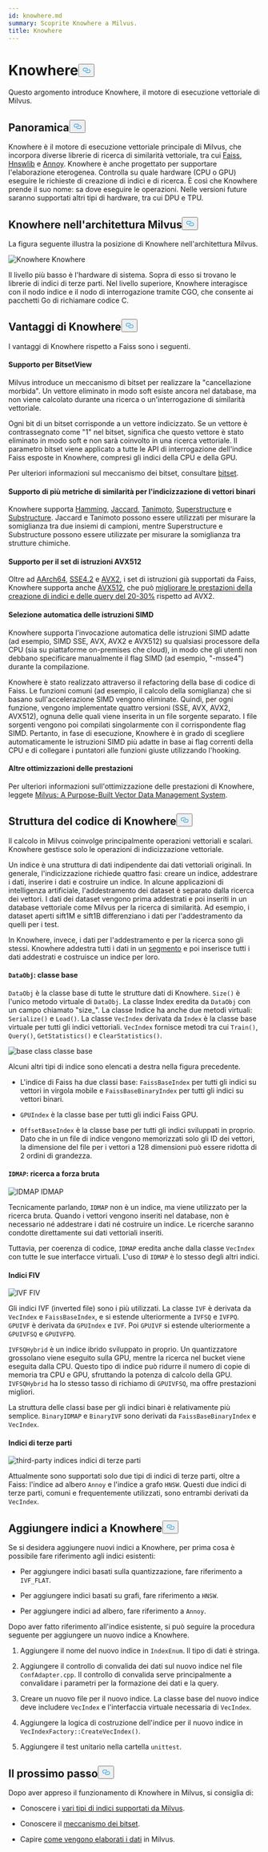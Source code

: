 ```yaml
---
id: knowhere.md
summary: Scoprite Knowhere a Milvus.
title: Knowhere
---
```

<h1 id="Knowhere" class="common-anchor-header">Knowhere<button data-href="#Knowhere" class="anchor-icon" translate="no">
      <svg translate="no"
        aria-hidden="true"
        focusable="false"
        height="20"
        version="1.1"
        viewBox="0 0 16 16"
        width="16"
      >
        <path
          fill="#0092E4"
          fill-rule="evenodd"
          d="M4 9h1v1H4c-1.5 0-3-1.69-3-3.5S2.55 3 4 3h4c1.45 0 3 1.69 3 3.5 0 1.41-.91 2.72-2 3.25V8.59c.58-.45 1-1.27 1-2.09C10 5.22 8.98 4 8 4H4c-.98 0-2 1.22-2 2.5S3 9 4 9zm9-3h-1v1h1c1 0 2 1.22 2 2.5S13.98 12 13 12H9c-.98 0-2-1.22-2-2.5 0-.83.42-1.64 1-2.09V6.25c-1.09.53-2 1.84-2 3.25C6 11.31 7.55 13 9 13h4c1.45 0 3-1.69 3-3.5S14.5 6 13 6z"
        ></path>
      </svg>
    </button></h1><p>Questo argomento introduce Knowhere, il motore di esecuzione vettoriale di Milvus.</p>
<h2 id="Overview" class="common-anchor-header">Panoramica<button data-href="#Overview" class="anchor-icon" translate="no">
      <svg translate="no"
        aria-hidden="true"
        focusable="false"
        height="20"
        version="1.1"
        viewBox="0 0 16 16"
        width="16"
      >
        <path
          fill="#0092E4"
          fill-rule="evenodd"
          d="M4 9h1v1H4c-1.5 0-3-1.69-3-3.5S2.55 3 4 3h4c1.45 0 3 1.69 3 3.5 0 1.41-.91 2.72-2 3.25V8.59c.58-.45 1-1.27 1-2.09C10 5.22 8.98 4 8 4H4c-.98 0-2 1.22-2 2.5S3 9 4 9zm9-3h-1v1h1c1 0 2 1.22 2 2.5S13.98 12 13 12H9c-.98 0-2-1.22-2-2.5 0-.83.42-1.64 1-2.09V6.25c-1.09.53-2 1.84-2 3.25C6 11.31 7.55 13 9 13h4c1.45 0 3-1.69 3-3.5S14.5 6 13 6z"
        ></path>
      </svg>
    </button></h2><p>Knowhere è il motore di esecuzione vettoriale principale di Milvus, che incorpora diverse librerie di ricerca di similarità vettoriale, tra cui <a href="https://github.com/facebookresearch/faiss">Faiss</a>, <a href="https://github.com/nmslib/hnswlib">Hnswlib</a> e <a href="https://github.com/spotify/annoy">Annoy</a>. Knowhere è anche progettato per supportare l'elaborazione eterogenea. Controlla su quale hardware (CPU o GPU) eseguire le richieste di creazione di indici e di ricerca. È così che Knowhere prende il suo nome: sa dove eseguire le operazioni. Nelle versioni future saranno supportati altri tipi di hardware, tra cui DPU e TPU.</p>
<h2 id="Knowhere-in-the-Milvus-architecture" class="common-anchor-header">Knowhere nell'architettura Milvus<button data-href="#Knowhere-in-the-Milvus-architecture" class="anchor-icon" translate="no">
      <svg translate="no"
        aria-hidden="true"
        focusable="false"
        height="20"
        version="1.1"
        viewBox="0 0 16 16"
        width="16"
      >
        <path
          fill="#0092E4"
          fill-rule="evenodd"
          d="M4 9h1v1H4c-1.5 0-3-1.69-3-3.5S2.55 3 4 3h4c1.45 0 3 1.69 3 3.5 0 1.41-.91 2.72-2 3.25V8.59c.58-.45 1-1.27 1-2.09C10 5.22 8.98 4 8 4H4c-.98 0-2 1.22-2 2.5S3 9 4 9zm9-3h-1v1h1c1 0 2 1.22 2 2.5S13.98 12 13 12H9c-.98 0-2-1.22-2-2.5 0-.83.42-1.64 1-2.09V6.25c-1.09.53-2 1.84-2 3.25C6 11.31 7.55 13 9 13h4c1.45 0 3-1.69 3-3.5S14.5 6 13 6z"
        ></path>
      </svg>
    </button></h2><p>La figura seguente illustra la posizione di Knowhere nell'architettura Milvus.</p>
<p>
  
   <span class="img-wrapper"> <img translate="no" src="/docs/v2.4.x/assets/knowhere_architecture.png" alt="Knowhere" class="doc-image" id="knowhere" />
   </span> <span class="img-wrapper"> <span>Knowhere</span> </span></p>
<p>Il livello più basso è l'hardware di sistema. Sopra di esso si trovano le librerie di indici di terze parti. Nel livello superiore, Knowhere interagisce con il nodo indice e il nodo di interrogazione tramite CGO, che consente ai pacchetti Go di richiamare codice C.</p>
<h2 id="Knowhere-advantages" class="common-anchor-header">Vantaggi di Knowhere<button data-href="#Knowhere-advantages" class="anchor-icon" translate="no">
      <svg translate="no"
        aria-hidden="true"
        focusable="false"
        height="20"
        version="1.1"
        viewBox="0 0 16 16"
        width="16"
      >
        <path
          fill="#0092E4"
          fill-rule="evenodd"
          d="M4 9h1v1H4c-1.5 0-3-1.69-3-3.5S2.55 3 4 3h4c1.45 0 3 1.69 3 3.5 0 1.41-.91 2.72-2 3.25V8.59c.58-.45 1-1.27 1-2.09C10 5.22 8.98 4 8 4H4c-.98 0-2 1.22-2 2.5S3 9 4 9zm9-3h-1v1h1c1 0 2 1.22 2 2.5S13.98 12 13 12H9c-.98 0-2-1.22-2-2.5 0-.83.42-1.64 1-2.09V6.25c-1.09.53-2 1.84-2 3.25C6 11.31 7.55 13 9 13h4c1.45 0 3-1.69 3-3.5S14.5 6 13 6z"
        ></path>
      </svg>
    </button></h2><p>I vantaggi di Knowhere rispetto a Faiss sono i seguenti.</p>
<h4 id="Support-for-BitsetView" class="common-anchor-header">Supporto per BitsetView</h4><p>Milvus introduce un meccanismo di bitset per realizzare la &quot;cancellazione morbida&quot;. Un vettore eliminato in modo soft esiste ancora nel database, ma non viene calcolato durante una ricerca o un'interrogazione di similarità vettoriale.</p>
<p>Ogni bit di un bitset corrisponde a un vettore indicizzato. Se un vettore è contrassegnato come "1" nel bitset, significa che questo vettore è stato eliminato in modo soft e non sarà coinvolto in una ricerca vettoriale. Il parametro bitset viene applicato a tutte le API di interrogazione dell'indice Faiss esposte in Knowhere, compresi gli indici della CPU e della GPU.</p>
<p>Per ulteriori informazioni sul meccanismo dei bitset, consultare <a href="/docs/it/bitset.md">bitset</a>.</p>
<h4 id="Support-for-multiple-similarity-metrics-for-indexing-binary-vectors" class="common-anchor-header">Supporto di più metriche di similarità per l'indicizzazione di vettori binari</h4><p>Knowhere supporta <a href="/docs/it/metric.md#Hamming-distance">Hamming</a>, <a href="/docs/it/metric.md#Jaccard-distance">Jaccard</a>, <a href="/docs/it/metric.md#Tanimoto-distance">Tanimoto</a>, <a href="/docs/it/metric.md#Superstructure">Superstructure</a> e <a href="/docs/it/metric.md#Substructure">Substructure</a>. Jaccard e Tanimoto possono essere utilizzati per misurare la somiglianza tra due insiemi di campioni, mentre Superstructure e Substructure possono essere utilizzate per misurare la somiglianza tra strutture chimiche.</p>
<h4 id="Support-for-AVX512-instruction-set" class="common-anchor-header">Supporto per il set di istruzioni AVX512</h4><p>Oltre ad <a href="https://en.wikipedia.org/wiki/AArch64">AArch64</a>, <a href="https://en.wikipedia.org/wiki/SSE4#SSE4.2">SSE4.2</a> e <a href="https://en.wikipedia.org/wiki/Advanced_Vector_Extensions">AVX2</a>, i set di istruzioni già supportati da Faiss, Knowhere supporta anche <a href="https://en.wikipedia.org/wiki/AVX-512">AVX512</a>, che può <a href="https://milvus.io/blog/milvus-performance-AVX-512-vs-AVX2.md">migliorare le prestazioni della creazione di indici e delle query del 20-30%</a> rispetto ad AVX2.</p>
<h4 id="Automatic-SIMD-instruction-selection" class="common-anchor-header">Selezione automatica delle istruzioni SIMD</h4><p>Knowhere supporta l'invocazione automatica delle istruzioni SIMD adatte (ad esempio, SIMD SSE, AVX, AVX2 e AVX512) su qualsiasi processore della CPU (sia su piattaforme on-premises che cloud), in modo che gli utenti non debbano specificare manualmente il flag SIMD (ad esempio, "-msse4") durante la compilazione.</p>
<p>Knowhere è stato realizzato attraverso il refactoring della base di codice di Faiss. Le funzioni comuni (ad esempio, il calcolo della somiglianza) che si basano sull'accelerazione SIMD vengono eliminate. Quindi, per ogni funzione, vengono implementate quattro versioni (SSE, AVX, AVX2, AVX512), ognuna delle quali viene inserita in un file sorgente separato. I file sorgenti vengono poi compilati singolarmente con il corrispondente flag SIMD. Pertanto, in fase di esecuzione, Knowhere è in grado di scegliere automaticamente le istruzioni SIMD più adatte in base ai flag correnti della CPU e di collegare i puntatori alle funzioni giuste utilizzando l'hooking.</p>
<h4 id="Other-performance-optimization" class="common-anchor-header">Altre ottimizzazioni delle prestazioni</h4><p>Per ulteriori informazioni sull'ottimizzazione delle prestazioni di Knowhere, leggete <a href="https://www.cs.purdue.edu/homes/csjgwang/pubs/SIGMOD21_Milvus.pdf">Milvus: A Purpose-Built Vector Data Management System</a>.</p>
<h2 id="Knowhere-code-structure" class="common-anchor-header">Struttura del codice di Knowhere<button data-href="#Knowhere-code-structure" class="anchor-icon" translate="no">
      <svg translate="no"
        aria-hidden="true"
        focusable="false"
        height="20"
        version="1.1"
        viewBox="0 0 16 16"
        width="16"
      >
        <path
          fill="#0092E4"
          fill-rule="evenodd"
          d="M4 9h1v1H4c-1.5 0-3-1.69-3-3.5S2.55 3 4 3h4c1.45 0 3 1.69 3 3.5 0 1.41-.91 2.72-2 3.25V8.59c.58-.45 1-1.27 1-2.09C10 5.22 8.98 4 8 4H4c-.98 0-2 1.22-2 2.5S3 9 4 9zm9-3h-1v1h1c1 0 2 1.22 2 2.5S13.98 12 13 12H9c-.98 0-2-1.22-2-2.5 0-.83.42-1.64 1-2.09V6.25c-1.09.53-2 1.84-2 3.25C6 11.31 7.55 13 9 13h4c1.45 0 3-1.69 3-3.5S14.5 6 13 6z"
        ></path>
      </svg>
    </button></h2><p>Il calcolo in Milvus coinvolge principalmente operazioni vettoriali e scalari. Knowhere gestisce solo le operazioni di indicizzazione vettoriale.</p>
<p>Un indice è una struttura di dati indipendente dai dati vettoriali originali. In generale, l'indicizzazione richiede quattro fasi: creare un indice, addestrare i dati, inserire i dati e costruire un indice. In alcune applicazioni di intelligenza artificiale, l'addestramento dei dataset è separato dalla ricerca dei vettori. I dati dei dataset vengono prima addestrati e poi inseriti in un database vettoriale come Milvus per la ricerca di similarità. Ad esempio, i dataset aperti sift1M e sift1B differenziano i dati per l'addestramento da quelli per i test.</p>
<p>In Knowhere, invece, i dati per l'addestramento e per la ricerca sono gli stessi. Knowhere addestra tutti i dati in un <a href="https://milvus.io/blog/deep-dive-1-milvus-architecture-overview.md#Segments">segmento</a> e poi inserisce tutti i dati addestrati e costruisce un indice per loro.</p>
<h4 id="DataObj-base-class" class="common-anchor-header"><code translate="no">DataObj</code>: classe base</h4><p><code translate="no">DataObj</code> è la classe base di tutte le strutture dati di Knowhere. <code translate="no">Size()</code> è l'unico metodo virtuale di <code translate="no">DataObj</code>. La classe Index eredita da <code translate="no">DataObj</code> con un campo chiamato &quot;size_&quot;. La classe Indice ha anche due metodi virtuali: <code translate="no">Serialize()</code> e <code translate="no">Load()</code>. La classe <code translate="no">VecIndex</code> derivata da <code translate="no">Index</code> è la classe base virtuale per tutti gli indici vettoriali. <code translate="no">VecIndex</code> fornisce metodi tra cui <code translate="no">Train()</code>, <code translate="no">Query()</code>, <code translate="no">GetStatistics()</code> e <code translate="no">ClearStatistics()</code>.</p>
<p>
  
   <span class="img-wrapper"> <img translate="no" src="/docs/v2.4.x/assets/Knowhere_base_classes.png" alt="base class" class="doc-image" id="base-class" />
   </span> <span class="img-wrapper"> <span>classe base</span> </span></p>
<p>Alcuni altri tipi di indice sono elencati a destra nella figura precedente.</p>
<ul>
<li><p>L'indice di Faiss ha due classi base: <code translate="no">FaissBaseIndex</code> per tutti gli indici su vettori in virgola mobile e <code translate="no">FaissBaseBinaryIndex</code> per tutti gli indici su vettori binari.</p></li>
<li><p><code translate="no">GPUIndex</code> è la classe base per tutti gli indici Faiss GPU.</p></li>
<li><p><code translate="no">OffsetBaseIndex</code> è la classe base per tutti gli indici sviluppati in proprio. Dato che in un file di indice vengono memorizzati solo gli ID dei vettori, la dimensione del file per i vettori a 128 dimensioni può essere ridotta di 2 ordini di grandezza.</p></li>
</ul>
<h4 id="IDMAP-brute-force-search" class="common-anchor-header"><code translate="no">IDMAP</code>: ricerca a forza bruta</h4><p>
  
   <span class="img-wrapper"> <img translate="no" src="/docs/v2.4.x/assets/IDMAP.png" alt="IDMAP" class="doc-image" id="idmap" />
   </span> <span class="img-wrapper"> <span>IDMAP</span> </span></p>
<p>Tecnicamente parlando, <code translate="no">IDMAP</code> non è un indice, ma viene utilizzato per la ricerca bruta. Quando i vettori vengono inseriti nel database, non è necessario né addestrare i dati né costruire un indice. Le ricerche saranno condotte direttamente sui dati vettoriali inseriti.</p>
<p>Tuttavia, per coerenza di codice, <code translate="no">IDMAP</code> eredita anche dalla classe <code translate="no">VecIndex</code> con tutte le sue interfacce virtuali. L'uso di <code translate="no">IDMAP</code> è lo stesso degli altri indici.</p>
<h4 id="IVF-indices" class="common-anchor-header">Indici FIV</h4><p>
  
   <span class="img-wrapper"> <img translate="no" src="/docs/v2.4.x/assets/IVF.png" alt="IVF" class="doc-image" id="ivf" />
   </span> <span class="img-wrapper"> <span>FIV</span> </span></p>
<p>Gli indici IVF (inverted file) sono i più utilizzati. La classe <code translate="no">IVF</code> è derivata da <code translate="no">VecIndex</code> e <code translate="no">FaissBaseIndex</code>, e si estende ulteriormente a <code translate="no">IVFSQ</code> e <code translate="no">IVFPQ</code>. <code translate="no">GPUIVF</code> è derivata da <code translate="no">GPUIndex</code> e <code translate="no">IVF</code>. Poi <code translate="no">GPUIVF</code> si estende ulteriormente a <code translate="no">GPUIVFSQ</code> e <code translate="no">GPUIVFPQ</code>.</p>
<p><code translate="no">IVFSQHybrid</code> è un indice ibrido sviluppato in proprio. Un quantizzatore grossolano viene eseguito sulla GPU, mentre la ricerca nel bucket viene eseguita dalla CPU. Questo tipo di indice può ridurre il numero di copie di memoria tra CPU e GPU, sfruttando la potenza di calcolo della GPU. <code translate="no">IVFSQHybrid</code> ha lo stesso tasso di richiamo di <code translate="no">GPUIVFSQ</code>, ma offre prestazioni migliori.</p>
<p>La struttura delle classi base per gli indici binari è relativamente più semplice. <code translate="no">BinaryIDMAP</code> e <code translate="no">BinaryIVF</code> sono derivati da <code translate="no">FaissBaseBinaryIndex</code> e <code translate="no">VecIndex</code>.</p>
<h4 id="Third-party-indices" class="common-anchor-header">Indici di terze parti</h4><p>
  
   <span class="img-wrapper"> <img translate="no" src="/docs/v2.4.x/assets/third_party_index.png" alt="third-party indices" class="doc-image" id="third-party-indices" />
   </span> <span class="img-wrapper"> <span>indici di terze parti</span> </span></p>
<p>Attualmente sono supportati solo due tipi di indici di terze parti, oltre a Faiss: l'indice ad albero <code translate="no">Annoy</code> e l'indice a grafo <code translate="no">HNSW</code>. Questi due indici di terze parti, comuni e frequentemente utilizzati, sono entrambi derivati da <code translate="no">VecIndex</code>.</p>
<h2 id="Adding-indices-to-Knowhere" class="common-anchor-header">Aggiungere indici a Knowhere<button data-href="#Adding-indices-to-Knowhere" class="anchor-icon" translate="no">
      <svg translate="no"
        aria-hidden="true"
        focusable="false"
        height="20"
        version="1.1"
        viewBox="0 0 16 16"
        width="16"
      >
        <path
          fill="#0092E4"
          fill-rule="evenodd"
          d="M4 9h1v1H4c-1.5 0-3-1.69-3-3.5S2.55 3 4 3h4c1.45 0 3 1.69 3 3.5 0 1.41-.91 2.72-2 3.25V8.59c.58-.45 1-1.27 1-2.09C10 5.22 8.98 4 8 4H4c-.98 0-2 1.22-2 2.5S3 9 4 9zm9-3h-1v1h1c1 0 2 1.22 2 2.5S13.98 12 13 12H9c-.98 0-2-1.22-2-2.5 0-.83.42-1.64 1-2.09V6.25c-1.09.53-2 1.84-2 3.25C6 11.31 7.55 13 9 13h4c1.45 0 3-1.69 3-3.5S14.5 6 13 6z"
        ></path>
      </svg>
    </button></h2><p>Se si desidera aggiungere nuovi indici a Knowhere, per prima cosa è possibile fare riferimento agli indici esistenti:</p>
<ul>
<li><p>Per aggiungere indici basati sulla quantizzazione, fare riferimento a <code translate="no">IVF_FLAT</code>.</p></li>
<li><p>Per aggiungere indici basati su grafi, fare riferimento a <code translate="no">HNSW</code>.</p></li>
<li><p>Per aggiungere indici ad albero, fare riferimento a <code translate="no">Annoy</code>.</p></li>
</ul>
<p>Dopo aver fatto riferimento all'indice esistente, si può seguire la procedura seguente per aggiungere un nuovo indice a Knowhere.</p>
<ol>
<li><p>Aggiungere il nome del nuovo indice in <code translate="no">IndexEnum</code>. Il tipo di dati è stringa.</p></li>
<li><p>Aggiungere il controllo di convalida dei dati sul nuovo indice nel file <code translate="no">ConfAdapter.cpp</code>. Il controllo di convalida serve principalmente a convalidare i parametri per la formazione dei dati e la query.</p></li>
<li><p>Creare un nuovo file per il nuovo indice. La classe base del nuovo indice deve includere <code translate="no">VecIndex</code> e l'interfaccia virtuale necessaria di <code translate="no">VecIndex</code>.</p></li>
<li><p>Aggiungere la logica di costruzione dell'indice per il nuovo indice in <code translate="no">VecIndexFactory::CreateVecIndex()</code>.</p></li>
<li><p>Aggiungere il test unitario nella cartella <code translate="no">unittest</code>.</p></li>
</ol>
<h2 id="Whats-next" class="common-anchor-header">Il prossimo passo<button data-href="#Whats-next" class="anchor-icon" translate="no">
      <svg translate="no"
        aria-hidden="true"
        focusable="false"
        height="20"
        version="1.1"
        viewBox="0 0 16 16"
        width="16"
      >
        <path
          fill="#0092E4"
          fill-rule="evenodd"
          d="M4 9h1v1H4c-1.5 0-3-1.69-3-3.5S2.55 3 4 3h4c1.45 0 3 1.69 3 3.5 0 1.41-.91 2.72-2 3.25V8.59c.58-.45 1-1.27 1-2.09C10 5.22 8.98 4 8 4H4c-.98 0-2 1.22-2 2.5S3 9 4 9zm9-3h-1v1h1c1 0 2 1.22 2 2.5S13.98 12 13 12H9c-.98 0-2-1.22-2-2.5 0-.83.42-1.64 1-2.09V6.25c-1.09.53-2 1.84-2 3.25C6 11.31 7.55 13 9 13h4c1.45 0 3-1.69 3-3.5S14.5 6 13 6z"
        ></path>
      </svg>
    </button></h2><p>Dopo aver appreso il funzionamento di Knowhere in Milvus, si consiglia di:</p>
<ul>
<li><p>Conoscere i <a href="/docs/it/index.md">vari tipi di indici supportati da Milvus</a>.</p></li>
<li><p>Conoscere il <a href="/docs/it/bitset.md">meccanismo dei bitset</a>.</p></li>
<li><p>Capire <a href="/docs/it/data_processing.md">come vengono elaborati i dati</a> in Milvus.</p></li>
</ul>
